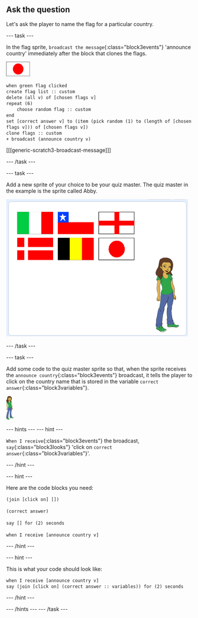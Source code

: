 ## Ask the question

Let's ask the player to name the flag for a particular country.

\--- task \---

In the flag sprite, `broadcast the message`{:class="block3events"} 'announce country' immediately after the block that clones the flags.

![Flag sprite](images/flag-sprite.png)

```blocks3
when green flag clicked
create flag list :: custom
delete (all v) of [chosen flags v]
repeat (6)
    choose random flag :: custom
end
set [correct answer v] to (item (pick random (1) to (length of [chosen flags v])) of [chosen flags v])
clone flags :: custom
+ broadcast (announce country v)

```

[[[generic-scratch3-broadcast-message]]]

\--- /task \---

\--- task \---

Add a new sprite of your choice to be your quiz master. The quiz master in the example is the sprite called Abby.

![Abby sprite](images/bear-sprite.png)

\--- /task \---

\--- task \---

Add some code to the quiz master sprite so that, when the sprite receives the `announce country`{:class="block3events"} broadcast, it tells the player to click on the country name that is stored in the variable `correct answer`{:class="block3variables"}.

![Character sprite](images/char-sprite.png)

\--- hints \--- \--- hint \---

`When I receive`{:class="block3events"} the broadcast, `say`{:class="block3looks"} 'click on `correct answer`{:class="block3variables"}'.

\--- /hint \---

\--- hint \---

Here are the code blocks you need:

```blocks3
(join [click on] [])

(correct answer)

say [] for (2) seconds

when I receive [announce country v]
```

\--- /hint \---

\--- hint \---

This is what your code should look like:

```blocks3
when I receive [announce country v]
say (join [click on] (correct answer :: variables)) for (2) seconds
```

\--- /hint \---

\--- /hints \--- \--- /task \---